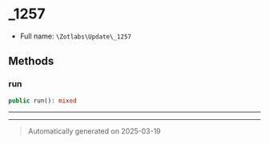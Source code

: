 
# _1257





* Full name: `\Zotlabs\Update\_1257`




## Methods


### run



```php
public run(): mixed
```












***


***
> Automatically generated on 2025-03-19

